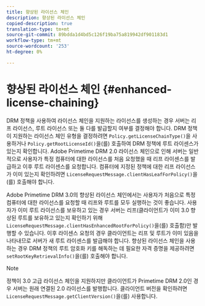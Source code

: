 ```yaml
---
title: 향상된 라이선스 체인
description: 향상된 라이선스 체인
copied-description: true
translation-type: tm+mt
source-git-commit: 89bdda1d4bd5c126f19ba75a819942df901183d1
workflow-type: tm+mt
source-wordcount: '253'
ht-degree: 0%

---
```



# 향상된 라이선스 체인 {#enhanced-license-chaining}

DRM 정책을 사용하여 라이선스 체인을 지원하는 라이선스를 생성하는 경우 서버는 리프 라이선스, 루트 라이선스 또는 둘 다를 발급할지 여부를 결정해야 합니다. DRM 정책이 지원하는 라이선스 체인 유형을 결정하려면 `Policy.getLicenseChainType()`을 사용하거나 `Policy.getRootLicenseId()`을(를) 호출하여 DRM 정책에 루트 라이센스가 있는지 확인합니다. Adobe Primetime DRM 2.0 라이선스 체인으로 인해 서버는 일반적으로 사용자가 특정 컴퓨터에 대한 라이선스를 처음 요청했을 때 리프 라이센스를 발급하고 이후 루트 라이센스를 요청합니다. 컴퓨터에 지정된 정책에 대한 리프 라이선스가 이미 있는지 확인하려면 `LicenseRequestMessage.clientHasLeafForPolicy()`을(를) 호출해야 합니다.

Adobe Primetime DRM 3.0의 향상된 라이선스 체인에서는 사용자가 처음으로 특정 컴퓨터에 대한 라이선스를 요청할 때 리프와 루트를 모두 실행하는 것이 좋습니다. 사용자가 이미 루트 라이선스를 보유하고 있는 경우 서버는 리프(클라이언트가 이미 3.0 향상된 루트를 보유하고 있는지 확인하기 위해 `LicenseRequestMessage.clientHasEnhancedRootForPolicy()`을(를) 호출함)만 발행할 수 있습니다. 이후 라이센스 요청의 경우 클라이언트는 리프 및 루트가 이미 있음을 나타내므로 서버가 새 루트 라이센스를 발급해야 합니다. 향상된 라이선스 체인을 사용하는 경우 DRM 정책의 루트 암호화 키를 해독하는 데 필요한 자격 증명을 제공하려면 `setRootKeyRetrievalInfo()`을(를) 호출해야 합니다.

>[!NOTE]
>
>정책이 3.0 고급 라이선스 체인을 지원하지만 클라이언트가 Primetime DRM 2.0인 경우 서버는 원래 연결된 2.0 라이선스를 발행합니다. 클라이언트 버전을 확인하려면 `LicenseRequestMessage.getClientVersion()`을(를) 사용합니다.

